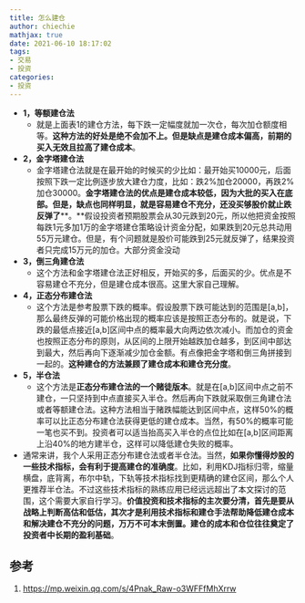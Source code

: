 ```yaml
---
title: 怎么建仓
author: chiechie
mathjax: true
date: 2021-06-10 18:17:02
tags:
- 交易
- 投资
categories:
- 投资
---
```



- **1，等额建仓法**
    - 就是上面表1的建仓方法，每下跌一定幅度就加一次仓，每次加仓额度相等。**这种方法的好处是绝不会加不上。但是缺点是建仓成本偏高，前期的买入无效且拉高了建仓成本**。
- **2，金字塔建仓法**
    - 金字塔建仓法就是在最开始的时候买的少比如：最开始买10000元，后面按照下跌一定比例逐步放大建仓力度，比如：跌2%加仓20000，再跌2%加仓30000。**金字塔建仓法的优点是建仓成本较低，因为大批的买入在底部。但是，缺点也同样明显，就是容易建仓不充分，还没买够股价就止跌反弹了****。**假设投资者预期股票会从30元跌到20元，所以他把资金按照每跌1元多加1万的金字塔建仓策略设计资金分配，如果跌到20元总共动用55万元建仓。但是，有个问题就是股价可能跌到25元就反弹了，结果投资者只完成15万元的加仓。大部分资金没动
- **3，倒三角建仓法**
    - 这个方法和金字塔建仓法正好相反，开始买的多，后面买的少。优点是不容易建仓不充分，但是建仓成本很高。这里大家自己理解。
- **4，正态分布建仓法**
    - 这个方法是参考股票下跌的概率。假设股票下跌可能达到的范围是[a,b]，那么最终反弹的可能价格出现的概率应该是按照正态分布的。就是说，下跌的最低点接近[a,b]区间中点的概率最大向两边依次减小。而加仓的资金也按照正态分布的原则，从区间的上限开始越跌加仓越多，到区间中部达到最大，然后再向下逐渐减少加仓金额。有点像把金字塔和倒三角拼接到一起的。**这种建仓的方法兼顾了建仓成本和建仓充分度**。
- **5，半仓法**
    - 这个方法是**正态分布建仓法的一个赌徒版本**。就是在[a,b]区间中点之前不建仓，一只坚持到中点直接买入半仓。然后再向下跌就采取倒三角建仓法或者等额建仓法。这种方法相当于赌跌幅能达到区间中点，这样50%的概率可以比正态分布建仓法获得更低的建仓成本。当然，有50%的概率可能一笔也买不到。投资者可以适当抬高买入半仓的点位比如在[a,b]区间距离上沿40%的地方建半仓，这样可以降低建仓失败的概率。
- 通常来讲，我个人采用正态分布建仓法或者半仓法。当然，**如果你懂得炒股的一些技术指标，会有利于提高建仓的准确度**。比如，利用KDJ指标归零，缩量横盘，底背离，布尔中轨，下轨等技术指标找到更精确的建仓区间，那么个人更推荐半仓法。不过这些技术指标的熟练应用已经远远超出了本文探讨的范围，这个需要大家自行学习。**价值投资和技术指标的主次要分清，首先是要从战略上判断高估和低估，其次才是利用技术指标和建仓手法帮助降低建仓成本和解决建仓不充分的问题，万万不可本末倒置。建仓的成本和仓位往往奠定了投资者中长期的盈利基础**。



## 参考
1. https://mp.weixin.qq.com/s/4Pnak_Raw-o3WFFfMhXrrw